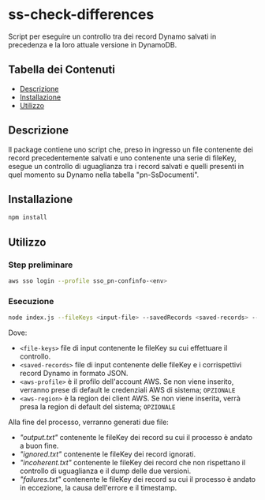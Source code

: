 # ss-check-differences

Script per eseguire un controllo tra dei record Dynamo salvati in precedenza e la loro attuale versione in DynamoDB.

## Tabella dei Contenuti

- [Descrizione](#descrizione)
- [Installazione](#installazione)
- [Utilizzo](#utilizzo)

## Descrizione

Il package contiene uno script che, preso in ingresso un file contenente dei record precedentemente salvati e uno contenente una serie di fileKey, esegue un controllo di uguaglianza tra i record salvati e quelli presenti in quel momento su Dynamo nella tabella "pn-SsDocumenti".

## Installazione

```bash
npm install
```

## Utilizzo

### Step preliminare

```bash
aws sso login --profile sso_pn-confinfo-<env>
```

### Esecuzione

```bash
node index.js --fileKeys <input-file> --savedRecords <saved-records> --awsProfile <aws-profile> --awsRegion <aws-region>
```

Dove:

- `<file-keys>` file di input contenente le fileKey su cui effettuare il controllo.
- `<saved-records>` file di input contenente delle fileKey e i corrispettivi record Dynamo in formato JSON.
- `<aws-profile>` è il profilo dell'account AWS. Se non viene inserito, verranno prese di default le credenziali AWS di sistema; `OPZIONALE`
- `<aws-region>` è la region dei client AWS. Se non viene inserita, verrà presa la region di default del sistema; `OPZIONALE`

Alla fine del processo, verranno generati due file:

- _"output.txt"_ contenente le fileKey dei record su cui il processo è andato a buon fine.
- _"ignored.txt"_ contenente le fileKey dei record ignorati.
- _"incoherent.txt"_ contenente le fileKey dei record che non rispettano il controllo di uguaglianza e il dump delle due versioni.
- _"failures.txt"_ contenente le fileKey dei record su cui il processo è andato in eccezione, la causa dell'errore e il timestamp.